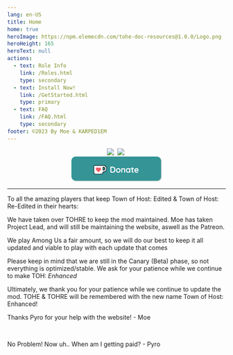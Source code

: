```yaml
---
lang: en-US
title: Home
home: true
heroImage: https://npm.elemecdn.com/tohe-doc-resources@1.0.0/Logo.png
heroHeight: 165
heroText: null
actions:
  - text: Role Info
    link: /Roles.html
    type: secondary
  - text: Install Now!
    link: /GetStarted.html
    type: primary
  - text: FAQ
    link: /FAQ.html
    type: secondary
footer: ©2023 By Moe & KARPED1EM
---
```


<p align="center">
<a href="https://discord.gg/tohe" target="_blank"><img src="https://img.shields.io/badge/Discord%20-%231DA1F2.svg?&style=for-the-badge&logo=discord&logoColor=white&color=5662f6"/></a>&nbsp;
<a href="https://github.com/0xDrMoe/TownofHost-Enhanced" target="_blank"><img src="https://img.shields.io/badge/Github%20-%231DA1F2.svg?&style=for-the-badge&logo=github&logoColor=white&color=181717"/></a>&nbsp;<br>
<a href='https://ko-fi.com/TOHEN' target='_blank'><img height='35' style='border:0px;height:57px;' src='./images/Donate.png' border='0' alt="" /></a>
</p>

---

<p>To all the amazing players that keep Town of Host: Edited & Town of Host: Re-Edited in their hearts:</p>
<p>We have taken over TOHRE to keep the mod maintained. Moe has taken Project Lead, and will still be maintaining the website, aswell as the Patreon.</p>
<p>We play Among Us a fair amount, so we will do our best to keep it all updated and viable to play with
each update that comes</p>
<p>Please keep in mind that we are still in the Canary (Beta) phase, so not everything is optimized/stable.
We ask for your patience while we continue to make TOH: <i>Enhanced</i></p>
<p>Ultimately, we thank you for your patience while we continue to update the mod. TOHE & TOHRE will be remembered with the new name Town of Host: Enhanced!</p>
<p>Thanks Pyro for your help with the website! - Moe</p><br>
<p>No Problem! Now uh.. When am I getting paid? - Pyro</p>